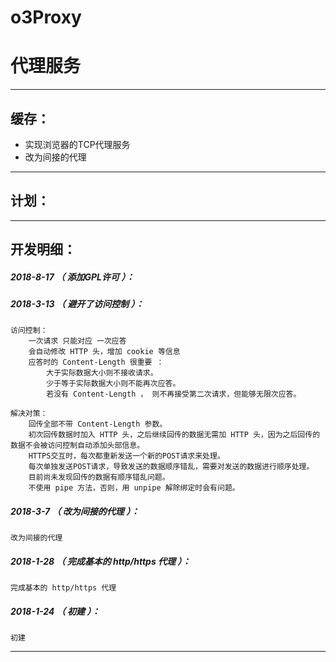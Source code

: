 # o3Proxy
代理服务
=======

*******************************************************************

缓存：
-------------------------------------------------------------------

- 实现浏览器的TCP代理服务
- 改为间接的代理

*******************************************************************

计划：
-------------------------------------------------------------------

*******************************************************************





开发明细：
-------------------------------------------------------------------

##### 2018-8-17 （ 添加GPL许可 ）：

##### 2018-3-13 （ 避开了访问控制 ）：
	访问控制：
		一次请求 只能对应 一次应答
		会自动修改 HTTP 头，增加 cookie 等信息
		应答时的 Content-Length 很重要 ：
			大于实际数据大小则不接收请求。
			少于等于实际数据大小则不能再次应答。
			若没有 Content-Length ， 则不再接受第二次请求，但能够无限次应答。

	解决对策：
		回传全部不带 Content-Length 参数。
		初次回传数据时加入 HTTP 头，之后继续回传的数据无需加 HTTP 头，因为之后回传的数据不会被访问控制自动添加头部信息。
		HTTPS交互时，每次都重新发送一个新的POST请求来处理。
		每次单独发送POST请求，导致发送的数据顺序错乱，需要对发送的数据进行顺序处理。
		目前尚未发现回传的数据有顺序错乱问题。
		不使用 pipe 方法，否则，用 unpipe 解除绑定时会有问题。

##### 2018-3-7 （ 改为间接的代理 ）：
	改为间接的代理

##### 2018-1-28 （ 完成基本的 http/https 代理 ）：
	完成基本的 http/https 代理

##### 2018-1-24 （ 初建 ）：
	初建

*******************************************************************
